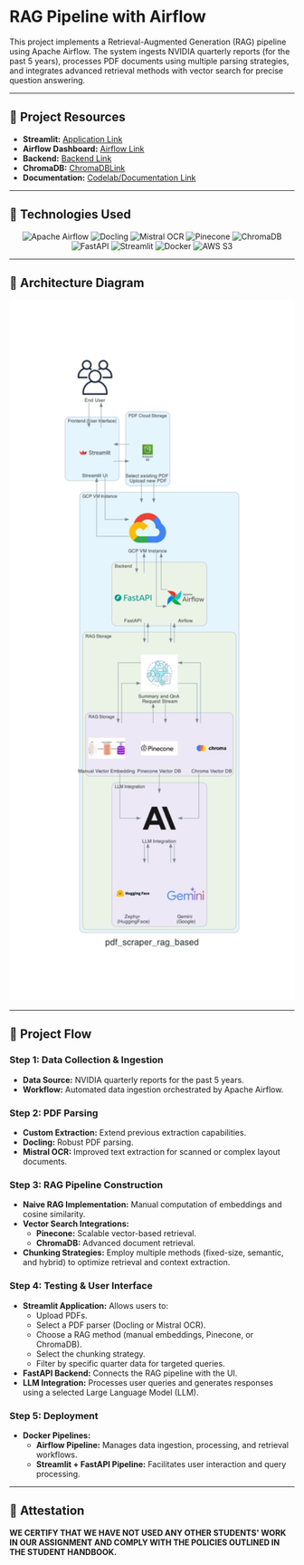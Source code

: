 # RAG Pipeline with Airflow

This project implements a Retrieval-Augmented Generation (RAG) pipeline using Apache Airflow. The system ingests NVIDIA quarterly reports (for the past 5 years), processes PDF documents using multiple parsing strategies, and integrates advanced retrieval methods with vector search for precise question answering.

---

## **📌 Project Resources**
- **Streamlit:** [Application Link](http://34.21.56.116:8501)
- **Airflow Dashboard:** [Airflow Link](http://34.21.56.116:8080)
- **Backend:** [Backend Link](http://34.21.56.116:8000)
- **ChromaDB:** [ChromaDBLink](http://34.21.56.116:8001)
- **Documentation:** [Codelab/Documentation Link](https://codelabs-preview.appspot.com/?file_id=1lXv5JZRfDRDjS80zOzsKx5Y2xpjeqESIqiHni75n_p8#4)


---

## **📌 Technologies Used**
<p align="center">
  <img src="https://img.shields.io/badge/-Apache_Airflow-017CEE?style=for-the-badge&logo=apache-airflow&logoColor=white" alt="Apache Airflow">
  <img src="https://img.shields.io/badge/-Docling-4B8BBE?style=for-the-badge" alt="Docling">
  <img src="https://img.shields.io/badge/-Mistral_OCR-FFCC00?style=for-the-badge" alt="Mistral OCR">
  <img src="https://img.shields.io/badge/-Pinecone-734BD4?style=for-the-badge" alt="Pinecone">
  <img src="https://img.shields.io/badge/-ChromaDB-34A853?style=for-the-badge" alt="ChromaDB">
  <img src="https://img.shields.io/badge/-FastAPI-009688?style=for-the-badge&logo=fastapi&logoColor=white" alt="FastAPI">
  <img src="https://img.shields.io/badge/-Streamlit-FF4B4B?style=for-the-badge&logo=streamlit&logoColor=white" alt="Streamlit">
  <img src="https://img.shields.io/badge/-Docker-2496ED?style=for-the-badge&logo=docker&logoColor=white" alt="Docker">
  <img src="https://img.shields.io/badge/-AWS_S3-569A31?style=for-the-badge&logo=amazon-s3&logoColor=white" alt="AWS S3">
</p>

---

## **📌 Architecture Diagram**
<p align="center">
  <img src="https://github.com/ketki-mude/RAG_Pipeline_with_Airflow/blob/main/architecture-diagram/pdf_scraper_rag_based.png" alt="Architecture Diagram" width="600">
</p>

---

## **📌 Project Flow**

### **Step 1: Data Collection & Ingestion**
- **Data Source:** NVIDIA quarterly reports for the past 5 years.
- **Workflow:** Automated data ingestion orchestrated by Apache Airflow.

### **Step 2: PDF Parsing**
- **Custom Extraction:** Extend previous extraction capabilities.
- **Docling:** Robust PDF parsing.
- **Mistral OCR:** Improved text extraction for scanned or complex layout documents.

### **Step 3: RAG Pipeline Construction**
- **Naive RAG Implementation:** Manual computation of embeddings and cosine similarity.
- **Vector Search Integrations:**
  - **Pinecone:** Scalable vector-based retrieval.
  - **ChromaDB:** Advanced document retrieval.
- **Chunking Strategies:** Employ multiple methods (fixed-size, semantic, and hybrid) to optimize retrieval and context extraction.

### **Step 4: Testing & User Interface**
- **Streamlit Application:** Allows users to:
  - Upload PDFs.
  - Select a PDF parser (Docling or Mistral OCR).
  - Choose a RAG method (manual embeddings, Pinecone, or ChromaDB).
  - Select the chunking strategy.
  - Filter by specific quarter data for targeted queries.
- **FastAPI Backend:** Connects the RAG pipeline with the UI.
- **LLM Integration:** Processes user queries and generates responses using a selected Large Language Model (LLM).

### **Step 5: Deployment**
- **Docker Pipelines:**
  - **Airflow Pipeline:** Manages data ingestion, processing, and retrieval workflows.
  - **Streamlit + FastAPI Pipeline:** Facilitates user interaction and query processing.

---

## **📌 Attestation**
**WE CERTIFY THAT WE HAVE NOT USED ANY OTHER STUDENTS' WORK IN OUR ASSIGNMENT AND COMPLY WITH THE POLICIES OUTLINED IN THE STUDENT HANDBOOK.**
